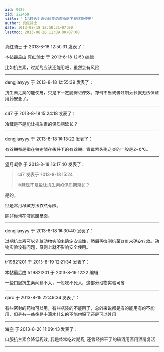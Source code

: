 ```yaml
---
aid: 9025
zid: 222458
title: '【求砖头】话说过期的药物是不是还能使用'
author: 真红骑士
date: 2013-08-18 12:50:31+07:00
lastmod: 2013-08-20 11:09:00+07:00
---
```


真红骑士 于 2013-8-18 12:50:31 发表了：

本帖最后由 真红骑士 于 2013-8-18 12:50 编辑 

比如抗生素，过期的应该还能用吧，虽然会有风险

---------

dengjianyyy 于 2013-8-18 12:55:39 发表了：

抗生素之类的能使用，只是不一定能保证疗效。存储不当或者过期太长就无法保证用药安全了。

---------

c47 于 2013-8-18 15:24:18 发表了：

冷藏是不是能让抗生素的保质期延长？

---------

dengjianyyy 于 2013-8-18 16:13:22 发表了：

有效期都是指在特定储存条件下的有效期。青霉素头孢之类的一般是2~8℃。

---------

望月凝香 于 2013-8-18 16:17:40 发表了：

> c47 发表于 2013-8-18 15:24
> 
> 冷藏是不是能让抗生素的保质期延长？



是的。

但是常用冷藏方法依然有限。

除非你泡在液氮罐里面。

---------

dengjianyyy 于 2013-8-18 16:30:40 发表了：

过期抗生素可以先做动物实验来确定安全性，然后再检测抗菌效价来确定疗效。动物实验没有问题，原则上就不影响安全使用。

---------

tr19821201 于 2013-8-19 12:21:34 发表了：

本帖最后由 tr19821201 于 2013-8-19 12:22 编辑 

一些口服抗生素问题不大，一般吃不死人，这部分动物实验可省

---------

qarc 于 2013-8-19 22:49:34 发表了：

有些密封的药物可以用，有些瓶装的不能用了，总的来说都是有的能用有的不能用，但是有一些像是十滴水什么的不能内服了还是可以外用

---------

海盗 于 2013-8-20 11:09:43 发表了：

口服抗生素会降低药效, 我是经常吃过期药, 还曾经把干了的碘酒用医用酒精复活

---------

